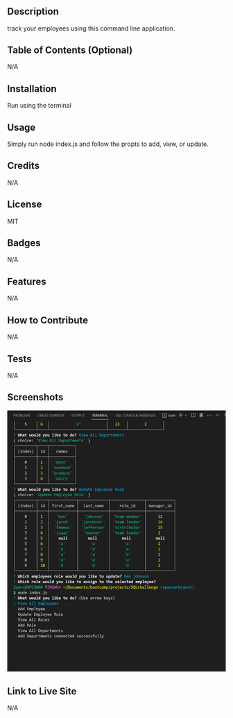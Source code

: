 # <employee-tracker>

## Description

track your employees using this command line application. 
## Table of Contents (Optional)

N/A

## Installation

Run using the terminal

## Usage

Simply run node index.js and follow the propts to add, view, or update.


## Credits

N/A

## License

MIT

## Badges

N/A

## Features

N/A

## How to Contribute

N/A

## Tests
N/A

## Screenshots

![Screenshot](sqlsnipping.PNG)

## Link to Live Site
N/A
